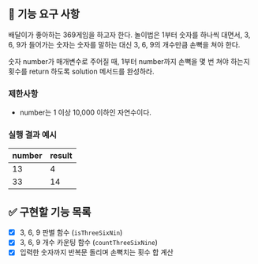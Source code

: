 ## 🚀 기능 요구 사항

배달이가 좋아하는 369게임을 하고자 한다. 놀이법은 1부터 숫자를 하나씩 대면서, 3, 6, 9가 들어가는 숫자는 숫자를 말하는 대신 3, 6, 9의 개수만큼 손뼉을 쳐야 한다.

숫자 number가 매개변수로 주어질 때, 1부터 number까지 손뼉을 몇 번 쳐야 하는지 횟수를 return 하도록 solution 메서드를 완성하라.

### 제한사항

- number는 1 이상 10,000 이하인 자연수이다.

### 실행 결과 예시

| number | result |
| --- | --- |
| 13 | 4 |
| 33 | 14 |

## ✅ 구현할 기능 목록  

- [x] 3, 6, 9 판별 함수 (`isThreeSixNin`)
- [x] 3, 6, 9 개수 카운팅 함수 (`countThreeSixNine`)
- [x] 입력한 숫자까지 반복문 돌리며 손뼉치는 횟수 합 계산 

